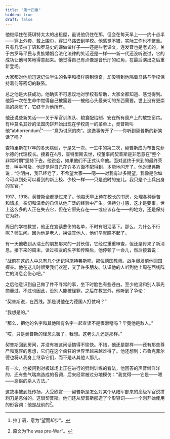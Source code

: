 ```yaml
---
title: "第十四章"
hidden: true
draft: false
---
```

他继续住在薇琪特太太的出租屋，虽说他仍住在那，但会在每天早上——约十点半——穿上外套、戴上围巾，穿过马路去到学校。他感觉不错，实际工作也不繁重。只有几节拉丁语和罗马史的课做做样子——还是些老课文，连发音也是老式的。关于古罗马平民与贵族婚姻合法化法律的笑话还是一样——新一代还没听说过，它的成功让他可笑地得意起来。他觉得自己有点像是音乐厅的红角，在最后演出之后重新登场。

大家都对他能迅速记住学生的名字和模样感到惊奇，却没猜到他隔着马路与学校保持着何等密切的联系。

总之他是大获成功。他确实不可思议地对学校有帮助，大家全都知道、感觉得到。他第一次在生命中觉得自己被需要——被他心头最亲切的东西需要。世上没有更崇高的感觉了，它终于为他所有。

他还说些新笑话——关于军官训练队、粮食配给制、安在所有窗户上的放空窗帘。有种莫名其妙的法国肉饼开始出现在学校周一的菜单上，契普斯叫他“abhorrendum[^1]”——“意为讨厌的肉”。这逸事传开了——你听到契普斯的新笑话了吗？

查特里斯在17年的冬天病倒，于是又一次，一生中的第二次，契普斯成为布鲁克菲尔德的代理校长。接着在4月，查特里斯去世，校董事问契普斯是非愿意在“整个非常时期”坚持下去。他说会，如果他们不正式认命他。面对这终于来到的最终荣誉，唾手可及，他却觉得自己在许多方面不配得到，本能地闪开了。他对里弗斯说：“你明白，我已经老了，不希望大家——嗯——对我有过多期望。我像是你如今可以到处可以看到的新上校、少校一样——只是战时的宠儿。我只是个士兵出身的军官。”

1917、1918，契普斯全都挺过来了。他每天早上待在校长的书房，处理各种诉苦和请求。亲切和温柔的自信从他广泛的经验中产生。保持分寸感，这才是要事。世上这么多的人正在失去它，但在它原先存在——或应该存在——的地方，还是保持它为好。

周日的学校教堂，他正在宣读悲伤的名单，不时有眼泪落下。那么，为什么不行呢？师生问。因为他是老人，换做其他人，他们早就瞧不起了。

有一天他收到从瑞士的朋友那来的一封长信，它经过重重审查，但还是传来了新消息。接下来的周末，读过校友的名字和传略后，他停顿了一会儿，然后接着说：

“战前在这的人中总有几个还记得施特弗斯吧，那位德国教师。战争爆发前他回国探亲。他在这儿时很受我们欢迎，交了许多朋友。认识他的人听到他上周在西线阵亡的消息会伤心吧。”

之后他意识到自己做了件不寻常的事，坐下时脸色有些苍白。至少他没和别人事先商量过，不过也因此，没别人能被怪罪。之后在教堂外，他听到了争论：

“契普斯说，在西线。那是说他在为德国人打仗吗？”

“我想是的。”

“那么，把他的名字和其他所有名字一起宣读不是很滑稽吗？毕竟他是敌人。”

“哎，只是契普斯的怪念头罢了，我想。这老头儿还是那样。”

契普斯回到房间，并没有被这闲话搞得不愉快。不错，他还是那样——还有那些尊严和宽容的思想，它们在这个疯狂的世界里越来越难得了。他还想到：布鲁克菲尔德也将从我身上继承它们，而不是从其他人那儿。

有一次，他被问到对板球场上正在进行的劈刺训练的看法，他回答的声音懒洋洋的，还有些气喘病造成的音调，后来经常被过分地模仿：“我觉得——它是——嗯——恶俗的杀人方法。”

这故事被到处传扬，大受欣赏——契普斯是怎么对某个从陆军部来的高级军官说拼刺刀是恶俗的。这很契普斯。他们还从契普斯那造了个形容词——一个刚开始使用的形容词：他是战前的[^2]。

[^1]: 拉丁语，意为“望而却步”。
[^2]: 原文为“he was pre-War”。